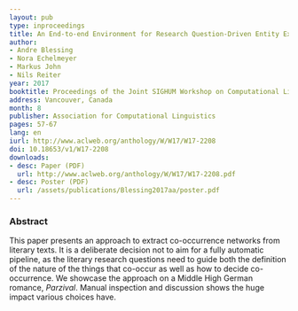 ```yaml
---
layout: pub
type: inproceedings
title: An End-to-end Environment for Research Question-Driven Entity Extraction and Network Analysis
author:
- Andre Blessing
- Nora Echelmeyer
- Markus John
- Nils Reiter
year: 2017
booktitle: Proceedings of the Joint SIGHUM Workshop on Computational Linguistics for Cultural Heritage, Social Sciences, Humanities and Literature
address: Vancouver, Canada
month: 8
publisher: Association for Computational Linguistics
pages: 57-67
lang: en
iurl: http://www.aclweb.org/anthology/W/W17/W17-2208
doi: 10.18653/v1/W17-2208
downloads:
- desc: Paper (PDF)
  url: http://www.aclweb.org/anthology/W/W17/W17-2208.pdf
- desc: Poster (PDF)
  url: /assets/publications/Blessing2017aa/poster.pdf
---
```


### Abstract

This paper presents an approach to extract co-occurrence networks from literary texts. It is a deliberate decision not to aim for a fully automatic pipeline, as the literary research questions need to guide both the definition of the nature of the things that co-occur as well as how to decide co-occurrence. We showcase the approach on a Middle High German romance, *Parzival*. Manual inspection and discussion shows the huge impact various choices have.